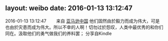 layout: weibo
date: 2016-01-13 13:12:47
---
<meta name="referrer" content="no-referrer" />

2016-01-13 13:12:47  &nbsp;&nbsp;&nbsp;&nbsp;&nbsp;&nbsp; 来自 <a href="http://app.weibo.com/t/feed/6QDRKx" rel="nofollow">亚马逊中国</a>
他们固然由於毅力而成为伟大，可是也由於灾患而成为伟大。所以不幸的人啊！切勿过於怨叹，人类中最优秀的和你们同在。汲取他们的勇气做我们的养料罢； 分享自Kindle ​​​
